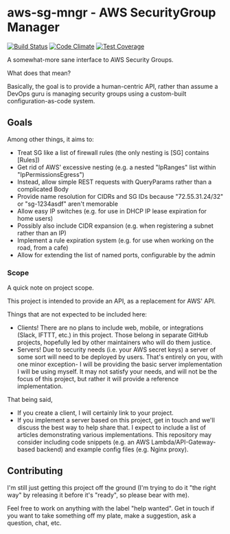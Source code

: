 # aws-sg-mngr - AWS SecurityGroup Manager

[![Build Status](https://travis-ci.org/mkazin/aws-sg-mngr.svg?branch=master)](https://travis-ci.org/mkazin/aws-sg-mngr)
[![Code Climate](https://codeclimate.com/github/mkazin/aws-sg-mngr/badges/gpa.svg)](https://codeclimate.com/github/24pullrequests/contribulator)
[![Test Coverage](https://codeclimate.com/github/mkazin/aws-sg-mngr/badges/coverage.svg)](https://codeclimate.com/github/24pullrequests/contribulator/coverage)

A somewhat-more sane interface to AWS Security Groups.

What does that mean?

Basically, the goal is to provide a human-centric API, rather than assume a DevOps guru
is managing security groups using a custom-built configuration-as-code system.

## Goals 
Among other things, it aims to:
- Treat SG like a list of firewall rules (the only nesting is [SG] contains [Rules])
- Get rid of AWS' excessive nesting (e.g. a nested "IpRanges" list within "IpPermissionsEgress")
- Instead, allow simple REST requests with QueryParams rather than a complicated Body
- Provide name resolution for CIDRs and SG IDs because "72.55.31.24/32" or "sg-1234asdf" aren't memorable
- Allow easy IP switches (e.g. for use in DHCP IP lease expiration for home users)
- Possibly also include CIDR expansion (e.g. when registering a subnet rather than an IP)
- Implement a rule expiration system (e.g. for use when working on the road, from a cafe)
- Allow for extending the list of named ports, configurable by the admin

### Scope
A quick note on project scope.

This project is intended to provide an API, as a replacement for AWS' API.

Things that are not expected to be included here:
- Clients! There are no plans to include web, mobile, or integrations (Slack, IFTTT, etc.) in this project. Those belong in separate GitHub projects, hopefully led by other maintainers who will do them justice. 
- Servers! Due to security needs (i.e. your AWS secret keys) a server of some sort will need to be deployed by users. That's entirely on you, with one minor exception- I will be providing the basic server implementation I will be using myself. It may not satisfy your needs, and will not be the focus of this project, but rather it will provide a reference implementation.

That being said,
- If you create a client, I will certainly link to your project.
- If you implement a server based on this project, get in touch and we'll discuss the best way to help share that. I expect to include a list of articles demonstrating various implementations. This repository may consider including code snippets (e.g. an AWS Lambda/API-Gateway-based backend) and example config files (e.g. Nginx proxy).


## Contributing

I'm still just getting this project off the ground (I'm trying to do it "the right way" by releasing it before it's "ready", so please bear with me).

Feel free to work on anything with the label "help wanted". Get in touch if you want to take something off my plate, make a suggestion, ask a question, chat, etc.

